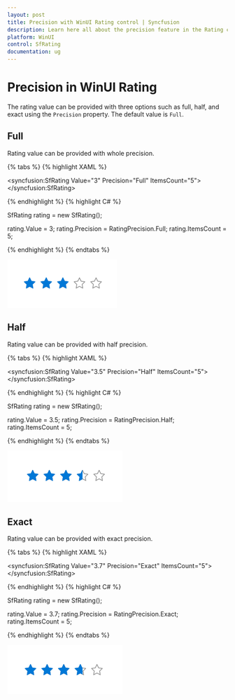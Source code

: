 ```yaml
---
layout: post
title: Precision with WinUI Rating control | Syncfusion
description: Learn here all about the precision feature in the Rating control to set the accuracy level such as full, half, and exact.
platform: WinUI
control: SfRating
documentation: ug
---
```


# Precision in WinUI Rating

The rating value can be provided with three options such as full, half, and exact using the `Precision` property. The default value is `Full`.

## Full

Rating value can be provided with whole precision.

{% tabs %}
{% highlight XAML %}

<syncfusion:SfRating Value="3" 
     Precision="Full" ItemsCount="5">
</syncfusion:SfRating>

{% endhighlight %}
{% highlight C# %}

SfRating rating = new SfRating();

rating.Value = 3;
rating.Precision = RatingPrecision.Full;
rating.ItemsCount = 5;

{% endhighlight %}
{% endtabs %}

![WinUI Rating control with full precision](Rating_images/winui_rating_precision_full.png)

## Half

Rating value can be provided with half precision.

{% tabs %}
{% highlight XAML %}

<syncfusion:SfRating Value="3.5"
     Precision="Half" ItemsCount="5">
</syncfusion:SfRating>

{% endhighlight %}
{% highlight C# %}

SfRating rating = new SfRating();

rating.Value = 3.5;
rating.Precision = RatingPrecision.Half;
rating.ItemsCount = 5;

{% endhighlight %}
{% endtabs %}

![WinUI Rating control with half precision](Rating_images/winui_rating_precision_half.png)

## Exact

Rating value can be provided with exact precision.

{% tabs %}
{% highlight XAML %}

<syncfusion:SfRating Value="3.7"
     Precision="Exact" ItemsCount="5">
</syncfusion:SfRating>

{% endhighlight %}
{% highlight C# %}

SfRating rating = new SfRating();

rating.Value = 3.7;
rating.Precision = RatingPrecision.Exact;
rating.ItemsCount = 5;

{% endhighlight %}
{% endtabs %}

![WinUI Rating control with exact precision](Rating_images/winui_rating_precision_exact.png)

